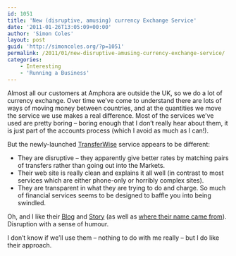 ```yaml
---
id: 1051
title: 'New (disruptive, amusing) currency Exchange Service'
date: '2011-01-26T13:05:09+00:00'
author: 'Simon Coles'
layout: post
guid: 'http://simoncoles.org/?p=1051'
permalink: /2011/01/new-disruptive-amusing-currency-exchange-service/
categories:
    - Interesting
    - 'Running a Business'
---
```


Almost all our customers at Amphora are outside the UK, so we do a lot of currency exchange. Over time we’ve come to understand there are lots of ways of moving money between countries, and at the quantities we move the service we use makes a real difference. Most of the services we’ve used are pretty boring – boring enough that I don’t really hear about them, it is just part of the accounts process (which I avoid as much as I can!).

But the newly-launched [TransferWise](http://www.transferwise.com/) service appears to be different:

- They are disruptive – they apparently give better rates by matching pairs of transfers rather than going out into the Markets.
- Their web site is really clean and explains it all well (in contrast to most services which are either phone-only or horribly complex sites).
- They are transparent in what they are trying to do and charge. So much of financial services seems to be designed to baffle you into being swindled.

Oh, and I like their [Blog](http://www.transferwise.com/blog) and [Story](http://www.transferwise.com/s/aboutus) (as well as [where their name came from](http://www.transferwise.com/blog/view/transferwise/Lingerie+models+want+to+change+money+too!)). Disruption with a sense of humour.

I don’t know if we’ll use them – nothing to do with me really – but I do like their approach.